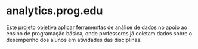 analytics.prog.edu
==================

Este projeto objetiva aplicar ferramentas de análise de dados no apoio ao ensino de programação básica, onde professores já coletam dados sobre o desempenho dos alunos em atividades das disciplinas.